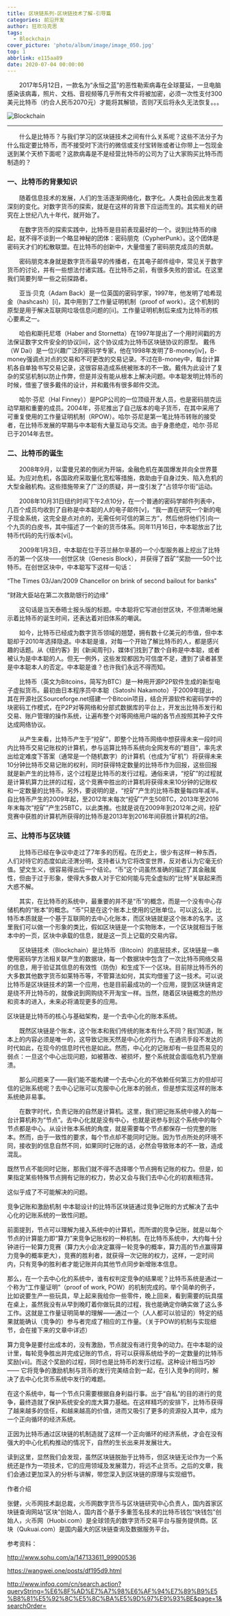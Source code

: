 ```yaml
---
title: 区块链系列-区块链技术了解-引导篇
categories: 前沿开发
author: 狂欢马克思
tags:
  - Blockchain
cover_picture: 'photo/album/image/image_050.jpg'
top: 1
abbrlink: e115aa89
date: 2020-07-04 00:00:00
---
```

&emsp;&emsp;2017年5月12日，一款名为“永恒之蓝”的恶性勒索病毒在全球蔓延，一旦电脑感染该病毒，照片、文档、音视频等几乎所有文件将被加密，必须一次性支付300美元比特币（约合人民币2070元）才能将其解锁，否则7天后将永久无法恢复。。。


<!-- more -->

![Blockchain](https://www.hosiang.cn/photo/album/image/image_055.jpg "Blockchain区块链技术了解-Java版")

---

&emsp;&emsp;什么是比特币？与我们学习的区块链技术之间有什么关系呢？这些不法分子为什么指定要比特币，而不接受时下流行的微信或支付宝转账或者让你带上一包现金送到某个天桥下面呢？这款病毒是不是经营比特币的公司为了让大家购买比特币而制造的？



### 一、比特币的背景知识
&emsp;&emsp;随着信息技术的发展，人们的生活逐渐网络化，数字化。人类社会因此发生着深刻的变化。对数字货币的探索，就是在这样的背景下应运而生的。其实相关的研究在上世纪八九十年代，就开始了。

 

&emsp;&emsp;在数字货币的探索实践中，比特币是目前表现最好的一个。说到比特币的缘起，就不得不谈到一个略显神秘的团体：密码朋克（CypherPunk）。这个团体是密码天才们的松散联盟。在比特币的创新中，大量借鉴了密码朋克成员的贡献。

&emsp;&emsp;密码朋克本身就是数字货币最早的传播者，在其电子邮件组中，常见关于数字货币的讨论，并有一些想法付诸实践。在比特币之前，有很多失败的尝试。在这里我们简要列举一些之前探路者。

&emsp;&emsp;亚当·贝克（Adam Back）是一位英国的密码学家，1997年，他发明了哈希现金（hashcash）[i]，其中用到了工作量证明机制（proof of work）。这个机制的原型是用于解决互联网垃圾信息问题的[ii]。工作量证明机制后来成为比特币的核心要素之一。

&emsp;&emsp;哈伯和斯托尼塔（Haber and Stornetta）在1997年提出了一个用时间戳的方法保证数字文件安全的协议[iii]，这个协议成为比特币区块链协议的原型。
戴伟（W Dai）是一位兴趣广泛的密码学专家，他在1998年发明了B-money[iv]，B-money强调点对点的交易和不可更改的交易记录。不过在B-money中，每台计算机各自单独书写交易记录，这很容易造成系统被账本的不一致。戴伟为此设计了复杂的奖惩机制以防止作弊，但是并没有能从根本上解决问题。中本聪发明比特币的时候，借鉴了很多戴伟的设计，并和戴伟有很多邮件交流。

&emsp;&emsp;哈尔·芬尼（Hal Finney））是PGP公司的一位顶级开发人员，也是密码朋克运动早期和重要的成员。2004年，芬尼推出了自己版本的电子货币，在其中采用了可重复使用的工作量证明机制（RPOW）。哈尔·芬尼是第一笔比特币转账的接受者，在比特币发展的早期与中本聪有大量互动与交流。由于身患绝症，哈尔·芬尼已于2014年去世。

### 二、比特币的诞生

&emsp;&emsp;2008年9月，以雷曼兄弟的倒闭为开端，金融危机在美国爆发并向全世界蔓延。为应对危机，各国政府采取量化宽松等措施，救助由于自身过失、陷入危机的大型金融机构。这些措施带来了广泛的质疑，并一度引发了“占领华尔街”运动。

&emsp;&emsp;2008年10月31日纽约时间下午2点10分，在一个普通的密码学邮件列表中，几百个成员均收到了自称是中本聪的人的电子邮件[v]，“我一直在研究一个新的电子现金系统，这完全是点对点的，无需任何可信的第三方”，然后他将他们引向一个九页的白皮书，其中描述了一个新的货币体系。同年11月16日，中本聪放出了比特币代码的先行版本[vi]。

&emsp;&emsp;2009年1月3日，中本聪在位于芬兰赫尔辛基的一个小型服务器上挖出了比特币的第一个区块——创世区块（Genesis Block），并获得了首矿”奖励——50个比特币。在创世区块中，中本聪写下这样一句话：

“The Times 03/Jan/2009 Chancellor on brink of second bailout for banks" 

“财政大臣站在第二次救助银行的边缘”

&emsp;&emsp;这句话是当天泰晤士报头版的标题。中本聪将它写进创世区块，不但清晰地展示着比特币的诞生时间，还表达着对旧体系的嘲讽。

&emsp;&emsp;如今，比特币已经成为数字货币领域的翘楚，拥有数十亿美元的市值，但中本聪却于2010年选择隐退。中本聪是谁，对每一个开始了解比特币的人，都是感兴趣的话题。从《纽约客》到《新闻周刊》，媒体们找到了数个自称是中本聪，或者被认为是中本聪的人。但无一例外，这些发现都因为可信度不足，遭到了读者甚至是中本聪本人的否定。中本聪是谁？也许我们永远不得而知。 

&emsp;&emsp;比特币（英文为Bitcoins，简写为BTC）是一种用开源P2P软件生成的新型电子虚拟货币。最初由日本程序员中本聪（Satoshi Nakamoto）于2009年提出，其在开源社区Sourceforge.net搭建一个Bitcoin项目，结合开源软件和密码学中的块密码工作模式，在P2P对等网络和分部式数据库的平台上，开发出比特币发行和交易、账户管理的操作系统，让遍布整个对等网络用户端的各节点按照其种子文件达成网络协议。

&emsp;&emsp;从产生来看，比特币产生于“挖矿”，即整个比特币网络中想获得未来一段时间内比特币交易记账权的计算机，参与运算比特币系统向全网发布的“题目”，率先求出给定难度下答案（通常是一个随机数字）的计算机（也成为“矿机”）将获得未来10分钟比特币交易记账的权利，同时获得特定数量的比特币作为回报，这些回报就是新产生的比特币，这个过程是比特币的发行过程。通俗来讲，“挖矿”的过程就是计算机算力比拼的过程，这个竞赛中胜出的计算机将获得未来10分钟的记账权和一定数量的比特币。另外，要说明的是，“挖矿”产生的比特币数量每四年减半。自比特币产生的2009年起，至2012年末每次“挖矿”产生50BTC，2013年至2016年末每次“挖矿”产生25BTC，以此类推。也就是说在2009年到2012年之间，挖矿竞赛中获胜的计算机所获得的比特币是2013年到2016年间获胜计算机的2倍。


### 三、比特币与区块链

&emsp;&emsp;比特币已经在争议中走过了7年多的历程。在历史上，很少有这样一种东西，人们对待它的态度如此泾渭分明，支持者认为它将改变世界，反对者认为它毫无价值。望文生义，很容易得出后一个结论。“币”这个词虽然准确的描述了其金融属性，但由于过于形象，使得大多数人对于它如何能与完全虚拟的“比特”关联起来而大惑不解。 

&emsp;&emsp;其实，在比特币的系统中，最重要的并不是“币”的概念，而是一个没有中心存储机构的“账本”的概念。“币”只是在这个账本上使用的记账单位。可以这么说，比特币本质就是一个基于互联网的去中心化账本，而区块链就是这个账本的名字。这里我们可以做一个形象的类比，假如区块链是一个实物账本，一个区块就相当于账本中的一页，区块中承载的信息，就是这一页上记载的交易内容。

&emsp;&emsp;区块链技术（Blockchain）是比特币（Bitcoin）的底层技术，区块链是一串使用密码学方法相关联产生的数据块，每一个数据块中包含了一次比特币网络交易的信息，用于验证其信息的有效性（防伪）和生成下一个区块。目前除比特币外的大多数其他数字货币如莱特币等，不管算法如何，其实均借鉴了这一技术。可以说比特币是区块链技术的第一个应用，也是目前最成功的一个应用，提到区块链肯定是绕不开比特币的，就像说到网购绕不开淘宝一样。当然，随着区块链概念的热炒和资本的进入，未来必将涌现更多的应用。

区块链是比特币的核心与基础架构，是一个去中心化的账本系统。

&emsp;&emsp;既然区块链是个账本，这个账本和我们传统的账本有什么不同？我们知道，账本上的内容必须是唯一的，这导致记账天然是中心化的行为。在通讯手段不发达的时代如此，在现今的信息时代也是如此。然而，中心化的记账却有一些显而易见的弱点：一旦这个中心出现问题，如被篡改、被损坏，整个系统就会面临危机乃至崩溃。

&emsp;&emsp;那么问题来了——我们能不能构建一个去中心化的不依赖任何第三方的但却可信的记账系统呢？去中心记账可以克服中心化账本的弱点，但是想实现这样的账本系统绝非易事。

&emsp;&emsp;在数字时代，负责记账的自然是计算机。这里，我们把记账系统中接入的每一台计算机称为“节点”。去中心化就是没有中心，也就是说参与到这个系统中的每个节点都是中心。从设计账本系统的角度，就是需要每个节点都保存一份完整的账本。然而，由于一致性的要求，每个节点却不能同时记账。因为节点所处的环境不同，接收到的信息自然不同，如果同时记账的话，必然会导致账本的不一致，造成混乱。

既然节点不能同时记账，那我们就不得不选择哪个节点拥有记账的权力。但是，如果指定某些特殊节点拥有记账的权力，势必又会与我们去中心化的初衷相违背。

这似乎成了不可能解决的问题。

竞争记账和激励机制
中本聪设计的比特币区块链通过竞争记账的方式解决了去中心化的记账系统的一致性问题。

前面提到，节点可以理解为接入系统中的计算机，而所谓的竞争记账，就是以每个节点的计算能力即“算力”来竞争记账权的一种机制。在比特币系统中，大约每十分钟进行一轮算力竞赛（算力大小会决定赢得一轮竞争的概率，算力高的节点赢得算力竞争的概率更大），竞赛的胜利者，就获得一次记账的权力，这样，一定时间内，只有竞争的胜利者才能记账并向其他节点同步新增账本信息。

那么，在一个去中心化的系统中，谁有权判定竞争的结果呢？比特币系统是通过一个称为“工作量证明”（proof of work, POW）的机制完成的。举个简单的例子，比如说要生产一些玩具，早上起来我给你一些零件，晚上回来，看到需要的玩具摆在桌上，虽然我没有从早到晚盯着你做玩具的过程，我也能确定你确实做了这么多工作。这就是工作量证明简单的理解——通过一个（人人都可以验证的）特定的结果就能确认（竞争的）参与者完成了相应的工作量。（关于POW的机制与实现细节，会在接下来的文章中详述）

算力竞争是要付出成本的，没有激励，节点就没有进行竞争的动力。在中本聪的设计里，每轮竞争胜出并完成记账的节点，将可以获得系统给予的一定数量的比特币奖励[vii]。而这个奖励的过程，同时也是比特币的发行过程。这种设计相当巧妙 —— 它将竞争的激励机制与货币的发行完美结合到一起，在引入竞争的同时，解决了去中心化货币系统中发行的难题。

在这个系统中，每一个节点只需要根据自身利益行事。出于“自私”的目的进行的竞争，最终造就了保护系统安全的庞大算力基础。在这样精巧的安排下，比特币获得了越来越多的信任，和越来越高的价值，进而又吸引了更多的资源投入其中，成为一个正向循环的经济系统。

正因为比特币通过区块链的机制造就了这样一个正向循环的经济系统，才会在没有强大的中心化机构推动的情况下，自然的生长出来并发展壮大。

读到这里，显然我们会发现，虽然区块链脱胎于比特币，但区块链无论作为一个系统还是作为一项技术，它的应用领域及发展潜力，将远不止货币。之后的文章，我们会通过更加深入的分析与讲解，带您深入到区块链的原理与实现细节。

作者介绍

张健，火币网技术副总裁，火币网数字货币与区块链研究中心负责人，国内首家区块链查询网站“区块”创始人，国内首个基于多重签名技术的比特币钱包“快钱包”创始人，火币网（Huobi.com）是全球领先的数字货币交易平台与服务提供商。区块（Qukuai.com）是国内最大的区块链查询及数据服务平台。


参考资料：

http://www.sohu.com/a/147133611_99900536

https://wangwei.one/posts/df195d9.html

http://www.infoq.com/cn/search.action?queryString=%E6%8F%AD%E7%A7%98%E6%AF%94%E7%89%B9%E5%B8%81%E5%92%8C%E5%8C%BA%E5%9D%97%E9%93%BE&page=1&searchOrder=
